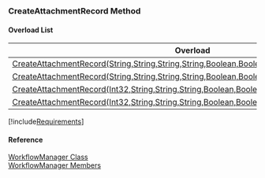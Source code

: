 ﻿### CreateAttachmentRecord Method

#### Overload List

| Overload | Description |
| --- | --- |
| [CreateAttachmentRecord(String,String,String,String,Boolean,Boolean)](fcSDK~FChoice.Foundation.Clarify.Workflow.WorkflowManager~CreateAttachmentRecord(String,String,String,String,Boolean,Boolean).md) |   |
| [CreateAttachmentRecord(String,String,String,String,Boolean,Boolean,IDictionary<String,Object>)](fcSDK~FChoice.Foundation.Clarify.Workflow.WorkflowManager~CreateAttachmentRecord(String,String,String,String,Boolean,Boolean,IDictionary{String,Object}).md) |   |
| [CreateAttachmentRecord(Int32,String,String,String,Boolean,Boolean)](fcSDK~FChoice.Foundation.Clarify.Workflow.WorkflowManager~CreateAttachmentRecord(Int32,String,String,String,Boolean,Boolean).md) |   |
| [CreateAttachmentRecord(Int32,String,String,String,Boolean,Boolean,IDictionary<String,Object>)](fcSDK~FChoice.Foundation.Clarify.Workflow.WorkflowManager~CreateAttachmentRecord(Int32,String,String,String,Boolean,Boolean,IDictionary{String,Object}).md) |   |

[!include[Requirements](../partials/requirements.md)]



#### Reference

[WorkflowManager Class](fcSDK~FChoice.Foundation.Clarify.Workflow.WorkflowManager.md)  
[WorkflowManager Members](fcSDK~FChoice.Foundation.Clarify.Workflow.WorkflowManager_members.md)